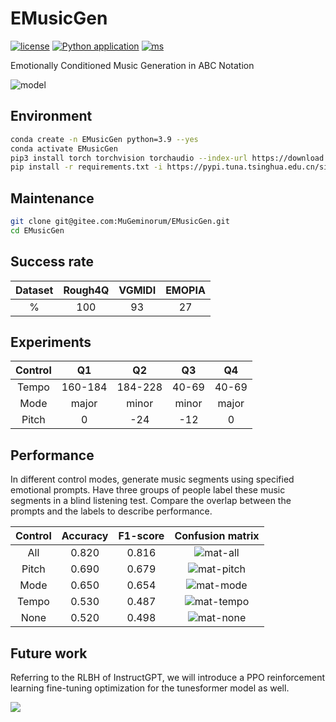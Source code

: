 # EMusicGen
[![license](https://img.shields.io/badge/License-LGPL-yellow.svg)](https://github.com/monetjoe/EMusicGen/blob/master/LICENSE)
[![Python application](https://github.com/monetjoe/EMusicGen/actions/workflows/python-app.yml/badge.svg?branch=main)](https://github.com/monetjoe/EMusicGen/actions/workflows/python-app.yml)
[![ms](https://img.shields.io/badge/ModelScope-EMusicGen-624aff.svg)](https://www.modelscope.cn/models/monetjoe/EMusicGen)

Emotionally Conditioned Music Generation in ABC Notation

![model](https://github.com/user-attachments/assets/d13f394b-f888-4369-a5d7-e55edf9e8a54)

## Environment
```bash
conda create -n EMusicGen python=3.9 --yes
conda activate EMusicGen
pip3 install torch torchvision torchaudio --index-url https://download.pytorch.org/whl/cu118
pip install -r requirements.txt -i https://pypi.tuna.tsinghua.edu.cn/simple
```

## Maintenance
```bash
git clone git@gitee.com:MuGeminorum/EMusicGen.git
cd EMusicGen
```

## Success rate
| Dataset | Rough4Q | VGMIDI | EMOPIA |
| :-----: | :-----: | :----: | :----: |
|    %    |   100   |   93   |   27   |

## Experiments
| Control |   Q1    |   Q2    |  Q3   |  Q4   |
| :-----: | :-----: | :-----: | :---: | :---: |
|  Tempo  | 160-184 | 184-228 | 40-69 | 40-69 |
|  Mode   |  major  |  minor  | minor | major |
|  Pitch  |    0    |   -24   |  -12  |   0   |

## Performance
In different control modes, generate music segments using specified emotional prompts. Have three groups of people label these music segments in a blind listening test. Compare the overlap between the prompts and the labels to describe performance.

| Control | Accuracy | F1-score |                                       Confusion matrix                                        |
| :-----: | :------: | :------: | :-------------------------------------------------------------------------------------------: |
|   All   |  0.820   |  0.816   |  ![mat-all](https://github.com/user-attachments/assets/984ee281-3743-4f12-be26-e63b229f6a4a)  |
|  Pitch  |  0.690   |  0.679   | ![mat-pitch](https://github.com/user-attachments/assets/06f97780-2ce3-461f-b185-e77f07a720ef) |
|  Mode   |  0.650   |  0.654   | ![mat-mode](https://github.com/user-attachments/assets/05d4f3b9-6af2-4f95-aa0f-410e300d9f76)  |
|  Tempo  |  0.530   |  0.487   | ![mat-tempo](https://github.com/user-attachments/assets/5a96ca3c-4e97-416e-a35e-ea799485b8f4) |
|  None   |  0.520   |  0.498   | ![mat-none](https://github.com/user-attachments/assets/a5a15b6a-f847-4050-9547-34d20eb5e8eb)  |

## Future work
Referring to the RLBH of InstructGPT, we will introduce a PPO reinforcement learning fine-tuning optimization for the tunesformer model as well.

![](https://github.com/monetjoe/EMusicGen/assets/20459298/9ee364d5-f80f-460d-9154-58b85ad59d15)
